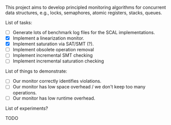 
This project aims to develop principled monitoring algorithms for concurrent
data structures, e.g., locks, semaphores, atomic registers, stacks, queues.

List of tasks:

- [ ] Generate lots of benchmark log files for the SCAL implementations.
- [x] Implement a linearization monitor.
- [x] Implement saturation via SAT/SMT (?).
- [ ] Implement obsolete operation removal
- [ ] Implement incremental SMT checking
- [ ] Implement incremental saturation checking

List of things to demonstrate:

- [ ] Our monitor correctly identifies violations.
- [ ] Our monitor has low space overhead / we don't keep too many operations.
- [ ] Our monitor has low runtime overhead.

List of experiments?

TODO
